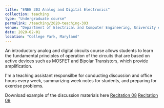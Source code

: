 ```yaml
---
title: "ENEE 303 Analog and Digital Electronics"
collection: teaching
type: "Undergraduate course"
permalink: /teaching/2020-teaching-303
venue: "Department of Electrical and Computer Engineering, University of Maryland"
date: 2020-02-01
location: "College Park, Maryland"
---
```

An introductory analog and digital circuits course allows students to learn the fundamental principles of operation of the circuits that are based on active devices such as MOSFET and Bipolar Transistors, which provide amplification. 

I'm a teaching assistant responsilbe for conducting discussion and office hours every week, summarizing week notes for students, and preparing for exercise problems. 


Download example of the discussion materials here
[Recitation 08](http://hankcmhan.github.io/files/Rec8.pdf)
[Recitation 09](http://hankcmhan.github.io/files/Rec9.pdf)


